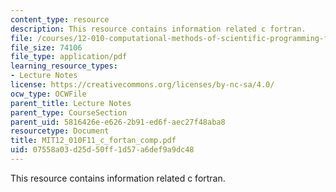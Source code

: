 ```yaml
---
content_type: resource
description: This resource contains information related c fortran.
file: /courses/12-010-computational-methods-of-scientific-programming-fall-2011/07558a03d25d50ff1d57a6def9a9dc48_MIT12_010F11_c_fortan_comp.pdf
file_size: 74106
file_type: application/pdf
learning_resource_types:
- Lecture Notes
license: https://creativecommons.org/licenses/by-nc-sa/4.0/
ocw_type: OCWFile
parent_title: Lecture Notes
parent_type: CourseSection
parent_uid: 5816426e-e626-2b91-ed6f-aec27f48aba8
resourcetype: Document
title: MIT12_010F11_c_fortan_comp.pdf
uid: 07558a03-d25d-50ff-1d57-a6def9a9dc48
---
```

This resource contains information related c fortran.